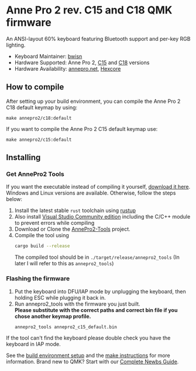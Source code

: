 # Anne Pro 2 rev. C15 and C18 QMK firmware

An ANSI-layout 60% keyboard featuring Bluetooth support and per-key RGB lighting.

* Keyboard Maintainer: [bwisn](https://github.com/bwisn)
* Hardware Supported: Anne Pro 2, [C15](c15/) and [C18](c18/) versions
* Hardware Availability: [annepro.net](https://www.annepro.net/), [Hexcore](https://www.hexcore.xyz/annepro2)

## How to compile

After setting up your build environment, you can compile the Anne Pro 2 C18 default keymap by using:

    make annepro2/c18:default

If you want to compile the Anne Pro 2 C15 default keymap use:

    make annepro2/c15:default

## Installing

### Get AnnePro2 Tools

If you want the executable instead of compiling it yourself, [download it here](https://ci.codetector.org/job/OpenAnnePro/job/AnnePro2-Tools/job/master/).
Windows and Linux versions are available. Otherwise, follow the steps below:

1. Install the latest stable `rust` toolchain using [rustup](https://rustup.rs/)
1. Also install [Visual Studio Community edition](https://visualstudio.microsoft.com/downloads/)
including the C/C++ module to prevent errors while compiling
1. Download or Clone the [AnnePro2-Tools](https://github.com/OpenAnnePro/AnnePro2-Tools) project.
1. Compile the tool using
   ```bash
   cargo build --release
   ```
   The compiled tool should be in `./target/release/annepro2_tools` (In later I will refer to this as `annepro2_tools`)

### Flashing the firmware

1. Put the keyboard into DFU/IAP mode by unplugging the keyboard, then holding ESC while plugging it back in.
1. Run annepro2_tools with the firmware you just built.  
   **Please substitute with the correct paths and correct bin file if you chose another keymap profile.**
   ```bash
   annepro2_tools annepro2_c15_default.bin
   ```

If the tool can't find the keyboard please double check you have the keyboard in IAP mode.


See the [build environment setup](https://docs.qmk.fm/#/getting_started_build_tools) and the [make instructions](https://docs.qmk.fm/#/getting_started_make_guide) for more information. Brand new to QMK? Start with our [Complete Newbs Guide](https://docs.qmk.fm/#/newbs).
